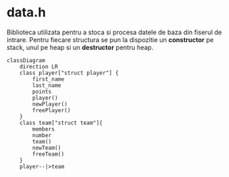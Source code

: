 # data.h

Biblioteca utilizata pentru a stoca si
procesa datele de baza din fiserul de
intrare. Pentru fiecare structura se
pun la dispozitie un **constructor** pe stack,
unul pe heap si un **destructor** pentru heap.

```mermaid
classDiagram
    direction LR
    class player["struct player"] {
        first_name
        last_name
        points
        player()
        newPlayer()
        freePlayer()
    }
    class team["struct team"]{
        members
        number
        team()
        newTeam()
        freeTeam()
    }
    player--|>team
```